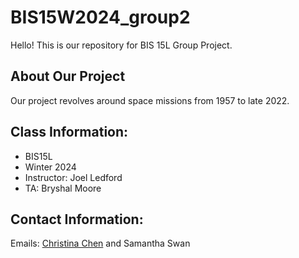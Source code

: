 # BIS15W2024_group2

Hello! This is our repository for BIS 15L Group Project.

## About Our Project

Our project revolves around space missions from 1957 to late 2022.

## Class Information:
- BIS15L
- Winter 2024
- Instructor: Joel Ledford
- TA: Bryshal Moore

## Contact Information:

Emails: [Christina Chen](mailto:omqchen@ucdavis.edu) and Samantha Swan
